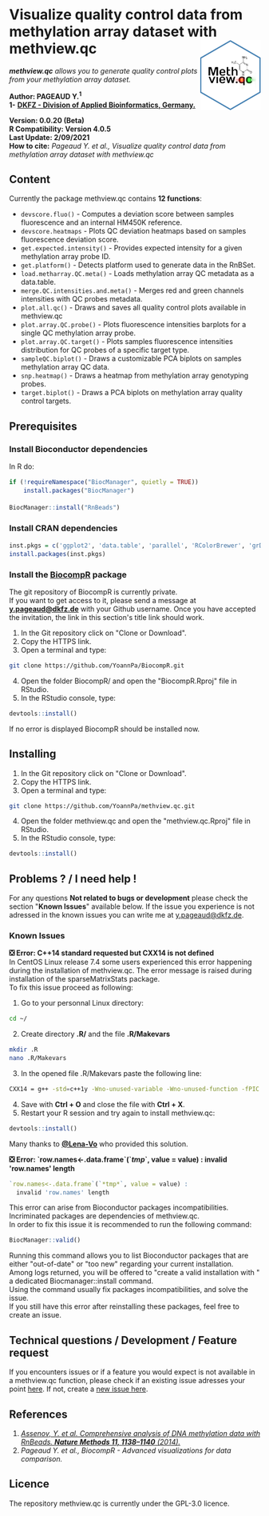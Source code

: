# Visualize quality control data from methylation array dataset with methview.qc <img src="img/methview.qc_hexsticker.png" align="right" height="140" />  
_**methview.qc** allows you to generate quality control plots from your methylation array dataset._  

**Author: PAGEAUD Y.<sup>1</sup>**  
**1-** [**DKFZ - Division of Applied Bioinformatics, Germany.**](https://www.dkfz.de/en/applied-bioinformatics/index.php)  

**Version: 0.0.20 (Beta)**  
**R Compatibility: Version 4.0.5**  
**Last Update: 2/09/2021**  
**How to cite:** _Pageaud Y. et al., Visualize quality control data from methylation array dataset with methview.qc_  

## Content
Currently the package methview.qc contains **12 functions**:

* `devscore.fluo()` - Computes a deviation score between samples fluorescence and an internal HM450K reference.  
* `devscore.heatmaps` - Plots QC deviation heatmaps based on samples fluorescence deviation score.  
* `get.expected.intensity()` - Provides expected intensity for a given methylation array probe ID.  
* `get.platform()` - Detects platform used to generate data in the RnBSet.  
* `load.metharray.QC.meta()` - Loads methylation array QC metadata as a data.table.  
* `merge.QC.intensities.and.meta()` - Merges red and green channels intensities with QC probes metadata.  
* `plot.all.qc()` - Draws and saves all quality control plots available in methview.qc  
* `plot.array.QC.probe()` - Plots fluorescence intensities barplots for a single QC methylation array probe.  
* `plot.array.QC.target()` - Plots samples fluorescence intensities distribution for QC probes of a specific target type.  
* `sampleQC.biplot()` - Draws a customizable PCA biplots on samples methylation array QC data.  
* `snp.heatmap()` - Draws a heatmap from methylation array genotyping probes.  
* `target.biplot()` - Draws a PCA biplots on methylation array quality control targets.  

## Prerequisites
### Install Bioconductor dependencies
In R do:
```R
if (!requireNamespace("BiocManager", quietly = TRUE))
    install.packages("BiocManager")

BiocManager::install("RnBeads")
```
### Install CRAN dependencies
```R
inst.pkgs = c('ggplot2', 'data.table', 'parallel', 'RColorBrewer', 'grDevices')
install.packages(inst.pkgs)
```

### Install the [BiocompR](https://github.com/YoannPa/BiocompR) package
The git repository of BiocompR is currently private.  
If you want to get access to it, please send a message at [**y.pageaud@dkfz.de**](y.pageaud@dkfz.de) with your Github username. Once you have accepted the invitation, the link in this section's title link should work.
1. In the Git repository click on "Clone or Download".
2. Copy the HTTPS link.
3. Open a terminal and type:
```bash
git clone https://github.com/YoannPa/BiocompR.git
```
4. Open the folder BiocompR/ and open the "BiocompR.Rproj" file in RStudio.
5. In the RStudio console, type:
```R
devtools::install()
```
If no error is displayed BiocompR should be installed now.  

## Installing
1. In the Git repository click on "Clone or Download".
2. Copy the HTTPS link.
3. Open a terminal and type:
```bash
git clone https://github.com/YoannPa/methview.qc.git
```
4. Open the folder methview.qc and open the "methview.qc.Rproj" file in RStudio.
5. In the RStudio console, type:
```R
devtools::install()
```

## Problems ? / I need help !
For any questions **Not related to bugs or development** please check the section "**Known Issues**" available below. If the issue you experience is not adressed in the known issues you can write me at [y.pageaud@dkfz.de](y.pageaud@dkfz.de).  

### Known Issues
**❎  Error: C++14 standard requested but CXX14 is not defined**  
In CentOS Linux release 7.4 some users experienced this error happening during the installation of methview.qc. The error message is raised during installation of the sparseMatrixStats package.  
To fix this issue proceed as following:
1. Go to your personnal Linux directory:  
```bash
cd ~/
```
2. Create directory **.R/** and the file **.R/Makevars**  
```bash
mkdir .R
nano .R/Makevars
```
3. In the opened file .R/Makevars paste the following line:  
```bash
CXX14 = g++ -std=c++1y -Wno-unused-variable -Wno-unused-function -fPIC
```
4. Save with **Ctrl + O** and close the file with **Ctrl + X**.   
5. Restart your R session and try again to install methview.qc:  
```R
devtools::install()
```
Many thanks to [**@Lena-Vo**](https://github.com/Lena-Vo) who provided this solution.  

**❎  Error: \`row.names<-.data.frame\`(\`*tmp*\`, value = value) : invalid 'row.names' length**  
```R
`row.names<-.data.frame`(`*tmp*`, value = value) : 
  invalid 'row.names' length
```
This error can arise from Bioconductor packages incompatibilities. Incriminated packages are dependencies of methview.qc.  
In order to fix this issue it is recommended to run the following command:  
```R
BiocManager::valid()
```
Running this command allows you to list Bioconductor packages that are either "out-of-date" or "too new" regarding your current installation.  
Among logs returned, you will be offered to "create a valid installation with
" a dedicated Biocmanager::install command.  
Using the command usually fix packages incompatibilities, and solve the issue.  
If you still have this error after reinstalling these packages, feel free to
create an issue.  

## Technical questions / Development / Feature request
If you encounters issues or if a feature you would expect is not available in a methview.qc function, please check if an existing issue adresses your point [here](https://github.com/YoannPa/methview.qc/issues/). If not, create a [new issue here](https://github.com/YoannPa/methview.qc/issues/new).  

## References
1. [_Assenov, Y. et al. Comprehensive analysis of DNA methylation data with RnBeads. **Nature Methods 11, 1138–1140** (2014)._](https://www.nature.com/articles/nmeth.3115)  
2. _Pageaud Y. et al., BiocompR - Advanced visualizations for data comparison._  

## Licence
The repository methview.qc is currently under the GPL-3.0 licence.  


